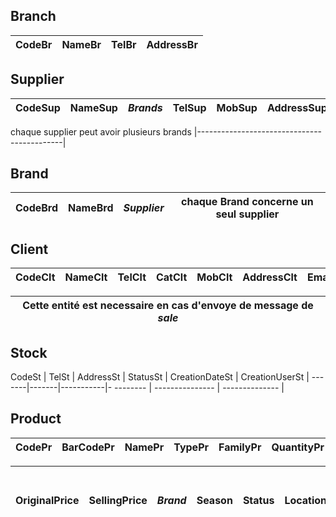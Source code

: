 ## Branch
CodeBr | NameBr	| TelBr	| AddressBr |
-------|------- |-------|-----------|

## Supplier
CodeSup | NameSup | ***Brands*** | TelSup | MobSup     | AddressSup | EmailSup | StatusSup | CreationDateSup | CreationUserSup |
--------| --------| -------------| -------| ---------- | ---------- | -------- | --------- | --------------- | --------------  |

 chaque supplier peut avoir plusieurs brands 
|--------------------------------------------|

## Brand
CodeBrd | NameBrd | ***Supplier*** | chaque Brand concerne un seul supplier |
--------|---------|----------------|----------------------------------------|

## Client
CodeClt | NameClt | TelClt | CatClt | MobClt     | AddressClt | EmailClt | StatusClt | CreationDateClt | CreationUserClt | 
--------|---------|--------| ------ | ---------- | ---------- | -------- | --------- | --------------- | --------------- |

| Cette entité est necessaire en cas d'envoye de message de ***sale*** |
| -------------------------------------------------------------------  |

## Stock
CodeSt | TelSt | AddressSt | StatusSt  | CreationDateSt  | CreationUserSt  | 
-------|-------|-----------|- -------- | --------------- | --------------  |

## Product
CodePr | BarCodePr | NamePr | TypePr | FamilyPr | QuantityPr |StatusPr  | CreationDatePr  | CreationUserPr  | 
-------|-----------|--------|--------|----------|------------|--------- | --------------- | --------------- |

OriginalPrice | SellingPrice | ***Brand*** | Season | Status | Location | location: Branch; Status: Available or no | 
--------------|--------------|-------------|--------|--------|----------| ------------------------------------------|

